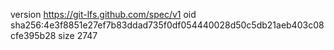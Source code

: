 version https://git-lfs.github.com/spec/v1
oid sha256:4e3f8851e27ef7b83ddad735f0df054440028d50c5db21aeb403c08cfe395b28
size 2747
